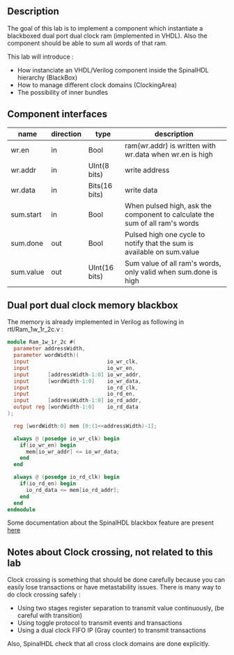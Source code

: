 ## Description
The goal of this lab is to implement a component which instantiate a blackboxed dual port dual clock  ram (implemented in VHDL). Also the component should be able to sum all words of that ram.

This lab will introduce :

- How instanciate an VHDL/Verilog component inside the SpinalHDL hierarchy (BlackBox)
- How to manage different clock domains (ClockingArea)
- The possibility of inner bundles

## Component interfaces

| name | direction | type | description |
| ------ | ----------- | ------ | ------ |
| wr.en | in | Bool | ram(wr.addr) is written with wr.data when wr.en is high |
| wr.addr | in | UInt(8 bits) | write address |
| wr.data | in | Bits(16 bits) | write data |
| sum.start  | in | Bool | When pulsed high, ask the component to calculate the sum of all ram's words |
| sum.done   | out | Bool | Pulsed high one cycle to notify that the sum is available on sum.value |
| sum.value  | out | UInt(16 bits) | Sum value of all ram's words, only valid when sum.done is high |

## Dual port dual clock memory blackbox

The memory is already implemented in Verilog as following in rtl/Ram_1w_1r_2c.v :

```verilog
module Ram_1w_1r_2c #(
  parameter addressWidth,
  parameter wordWidth)(
  input                         io_wr_clk,
  input                         io_wr_en,
  input      [addressWidth-1:0] io_wr_addr,
  input      [wordWidth-1:0]    io_wr_data,
  input                         io_rd_clk,
  input                         io_rd_en,
  input      [addressWidth-1:0] io_rd_addr,
  output reg [wordWidth-1:0]    io_rd_data
);

  reg [wordWidth:0] mem [0:(1<<addressWidth)-1];

  always @ (posedge io_wr_clk) begin
    if(io_wr_en) begin
      mem[io_wr_addr] <= io_wr_data;
    end
  end

  always @ (posedge io_rd_clk) begin
    if(io_rd_en) begin
      io_rd_data <= mem[io_rd_addr];
    end
  end
endmodule
```

Some documentation about the SpinalHDL blackbox feature are present [here](https://spinalhdl.github.io/SpinalDoc-RTD/master/SpinalHDL/Structuring/blackbox.html)

## Notes about Clock crossing, not related to this lab
Clock crossing is something that should be done carefully because you can easily lose transactions or have metastability issues. There is many way to do clock crossing safely :

- Using two stages register separation to transmit value continuously, (be careful with transition)
- Using toggle protocol to transmit events and transactions
- Using a dual clock FIFO IP (Gray counter) to transmit transactions

Also, SpinalHDL check that all cross clock domains are done explicitly.
